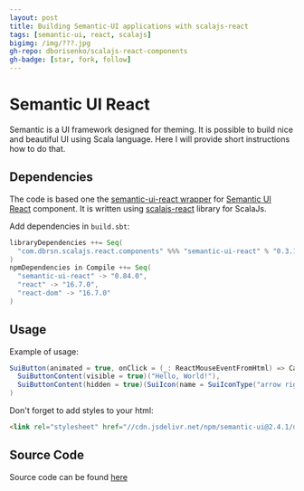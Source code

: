 ```yaml
---
layout: post
title: Building Semantic-UI applications with scalajs-react
tags: [semantic-ui, react, scalajs]
bigimg: /img/???.jpg
gh-repo: dborisenko/scalajs-react-components
gh-badge: [star, fork, follow]
---
```


# Semantic UI React

Semantic is a UI framework designed for theming. It is possible to build nice and beautiful UI using Scala language. Here I will provide short instructions how to do that.

## Dependencies

The code is based one the [semantic-ui-react wrapper](https://github.com/dborisenko/scalajs-react-components#semantic-ui-react) for [Semantic UI React](https://react.semantic-ui.com/) component. It is written using [scalajs-react](https://github.com/japgolly/scalajs-react) library for ScalaJs.

Add dependencies in `build.sbt`:

```scala
libraryDependencies ++= Seq(
  "com.dbrsn.scalajs.react.components" %%% "semantic-ui-react" % "0.3.1"
)
npmDependencies in Compile ++= Seq(
  "semantic-ui-react" -> "0.84.0",
  "react" -> "16.7.0",
  "react-dom" -> "16.7.0"
)
```

## Usage

Example of usage:

```scala
SuiButton(animated = true, onClick = (_: ReactMouseEventFromHtml) => Callback(???))(
  SuiButtonContent(visible = true)("Hello, World!"),
  SuiButtonContent(hidden = true)(SuiIcon(name = SuiIconType("arrow right"))())
)
```

Don't forget to add styles to your html:

```html
<link rel="stylesheet" href="//cdn.jsdelivr.net/npm/semantic-ui@2.4.1/dist/semantic.min.css" />
```

## Source Code

Source code can be found [here](https://github.com/dborisenko/scalajs-react-components)